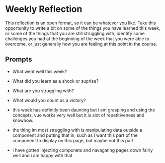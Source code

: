 # Weekly Reflection
This reflection is an open format, so it can be whatever you like. Take this opportunity to write a bit on some of the things you have learned this week, or some of the things that you are still struggling with, identify some challenges you had at the beginning of the week that you were able to overcome, or just generally how you are feeling at this point in the course.

## Prompts
- What went well this week?
- What did you learn as a shock or suprise?
- What are you struggling with?
- What would you count as a victory?

- this week has definitly been daunting but i am grasping and using the concepts, vue works very well but it is alot of repetitiveness and knowhow.
- the thing im most struggling with is manipulating data outside a component and putting that in, such as I want this part of the component to display on this page, but maybe not this part
- I have gotten injecting componets and navagating pages down fairly well and i am happy with that